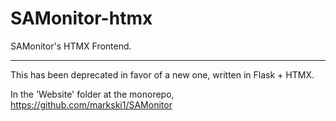 # SAMonitor-htmx
 SAMonitor's HTMX Frontend.

--------

This has been deprecated in favor of a new one, written in Flask + HTMX.

In the 'Website' folder at the monorepo, https://github.com/markski1/SAMonitor
